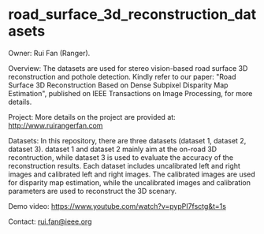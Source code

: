 # road_surface_3d_reconstruction_datasets

Owner: Rui Fan (Ranger).

Overview: The datasets are used for stereo vision-based road surface 3D reconstruction and pothole detection. Kindly refer to our paper: "Road Surface 3D Reconstruction Based on Dense Subpixel Disparity Map Estimation", published on IEEE Transactions on Image Processing, for more details.

Project: More details on the project are provided at: http://www.ruirangerfan.com

Datasets: In this repository, there are three datasets (dataset 1, dataset 2, dataset 3). dataset 1 and dataset 2 mainly aim at the on-road 3D recontruction, while dataset 3 is used to evaluate the accuracy of the reconstruction results. Each dataset includes uncalibrated left and right images and calibrated left and right images. The calibrated images are used for disparity map estimation, while the uncalibrated images and calibration parameters are used to reconstruct the 3D scenary.

Demo video: https://www.youtube.com/watch?v=pypPI7fsctg&t=1s

Contact: rui.fan@ieee.org 
